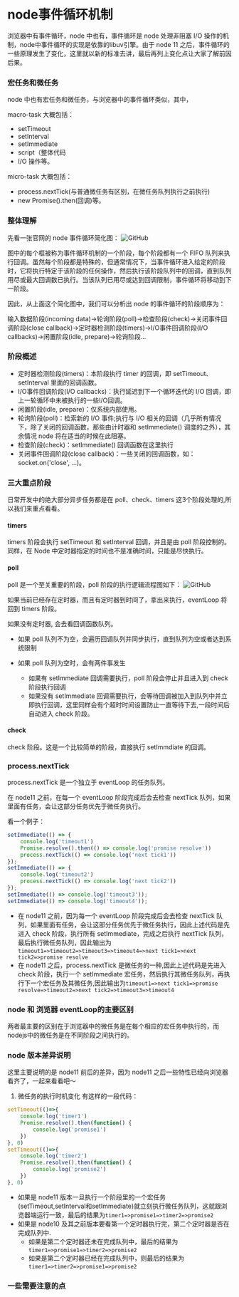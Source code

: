 # node事件循环机制
浏览器中有事件循环，node 中也有，事件循环是 node 处理非阻塞 I/O 操作的机制，node中事件循环的实现是依靠的libuv引擎。由于 node 11 之后，事件循环的一些原理发生了变化，这里就以新的标准去讲，最后再列上变化点让大家了解前因后果。

### 宏任务和微任务
node 中也有宏任务和微任务，与浏览器中的事件循环类似，其中，

macro-task 大概包括：
+ setTimeout
+ setInterval
+ setImmediate
+ script（整体代码
+ I/O 操作等。

micro-task 大概包括：
+ process.nextTick(与普通微任务有区别，在微任务队列执行之前执行)
+ new Promise().then(回调)等。

### 整体理解
先看一张官网的 node 事件循环简化图：
![GitHub](https://raw.githubusercontent.com/LuckyWinty/blog/master/images/node/WechatIMG25869.png)

图中的每个框被称为事件循环机制的一个阶段，每个阶段都有一个 FIFO 队列来执行回调。虽然每个阶段都是特殊的，但通常情况下，当事件循环进入给定的阶段时，它将执行特定于该阶段的任何操作，然后执行该阶段队列中的回调，直到队列用尽或最大回调数已执行。当该队列已用尽或达到回调限制，事件循环将移动到下一阶段。

因此，从上面这个简化图中，我们可以分析出 node 的事件循环的阶段顺序为：

输入数据阶段(incoming data)->轮询阶段(poll)->检查阶段(check)->关闭事件回调阶段(close callback)->定时器检测阶段(timers)->I/O事件回调阶段(I/O callbacks)->闲置阶段(idle, prepare)->轮询阶段...

### 阶段概述
+ 定时器检测阶段(timers)：本阶段执行 timer 的回调，即 setTimeout、setInterval 里面的回调函数。
+ I/O事件回调阶段(I/O callbacks)：执行延迟到下一个循环迭代的 I/O 回调，即上一轮循环中未被执行的一些I/O回调。
+ 闲置阶段(idle, prepare)：仅系统内部使用。
+ 轮询阶段(poll)：检索新的 I/O 事件;执行与 I/O 相关的回调（几乎所有情况下，除了关闭的回调函数，那些由计时器和 setImmediate() 调度的之外），其余情况 node 将在适当的时候在此阻塞。
+ 检查阶段(check)：setImmediate() 回调函数在这里执行
+ 关闭事件回调阶段(close callback)：一些关闭的回调函数，如：socket.on('close', ...)。
### 三大重点阶段
日常开发中的绝大部分异步任务都是在 poll、check、timers 这3个阶段处理的,所以我们来重点看看。
#### timers
timers 阶段会执行 setTimeout 和 setInterval 回调，并且是由 poll 阶段控制的。 同样，在 Node 中定时器指定的时间也不是准确时间，只能是尽快执行。

#### poll
poll 是一个至关重要的阶段，poll 阶段的执行逻辑流程图如下：
![GitHub](https://raw.githubusercontent.com/LuckyWinty/blog/master/images/node/1582793720876.jpg)

如果当前已经存在定时器，而且有定时器到时间了，拿出来执行，eventLoop 将回到 timers 阶段。

如果没有定时器, 会去看回调函数队列。
+ 如果 poll 队列不为空，会遍历回调队列并同步执行，直到队列为空或者达到系统限制
+ 如果 poll 队列为空时，会有两件事发生

    + 如果有 setImmediate 回调需要执行，poll 阶段会停止并且进入到 check 阶段执行回调
    + 如果没有 setImmediate 回调需要执行，会等待回调被加入到队列中并立即执行回调，这里同样会有个超时时间设置防止一直等待下去,一段时间后自动进入 check 阶段。

#### check
check 阶段。这是一个比较简单的阶段，直接执行 setImmdiate 的回调。

### process.nextTick
process.nextTick 是一个独立于 eventLoop 的任务队列。

在 node11 之前，在每一个 eventLoop 阶段完成后会去检查 nextTick 队列，如果里面有任务，会让这部分任务优先于微任务执行。

看一个例子：
```js
setImmediate(() => {
    console.log('timeout1')
    Promise.resolve().then(() => console.log('promise resolve'))
    process.nextTick(() => console.log('next tick1'))
});
setImmediate(() => {
    console.log('timeout2')
    process.nextTick(() => console.log('next tick2'))
});
setImmediate(() => console.log('timeout3'));
setImmediate(() => console.log('timeout4'));
```
+ 在 node11 之前，因为每一个 eventLoop 阶段完成后会去检查 nextTick 队列，如果里面有任务，会让这部分任务优先于微任务执行，因此上述代码是先进入 check 阶段，执行所有 setImmediate，完成之后执行 nextTick 队列，最后执行微任务队列，因此输出为`timeout1=>timeout2=>timeout3=>timeout4=>next tick1=>next tick2=>promise resolve`
+ 在 node11 之后，process.nextTick 是微任务的一种,因此上述代码是先进入 check 阶段，执行一个 setImmediate 宏任务，然后执行其微任务队列，再执行下一个宏任务及其微任务,因此输出为`timeout1=>next tick1=>promise resolve=>timeout2=>next tick2=>timeout3=>timeout4`
### node 和 浏览器 eventLoop的主要区别
两者最主要的区别在于浏览器中的微任务是在每个相应的宏任务中执行的，而nodejs中的微任务是在不同阶段之间执行的。

### node 版本差异说明
这里主要说明的是 node11 前后的差异，因为 node11 之后一些特性已经向浏览器看齐了，一起来看看吧～

1. 微任务的执行时机变化
有这样的一段代码：
```js
setTimeout(()=>{
    console.log('timer1')
    Promise.resolve().then(function() {
        console.log('promise1')
    })
}, 0)
setTimeout(()=>{
    console.log('timer2')
    Promise.resolve().then(function() {
        console.log('promise2')
    })
}, 0)
```
+ 如果是 node11 版本一旦执行一个阶段里的一个宏任务(setTimeout,setInterval和setImmediate)就立刻执行微任务队列，这就跟浏览器端运行一致，最后的结果为`timer1=>promise1=>timer2=>promise2`
+ 如果是 node10 及其之前版本要看第一个定时器执行完，第二个定时器是否在完成队列中.
    + 如果是第二个定时器还未在完成队列中，最后的结果为`timer1=>promise1=>timer2=>promise2`
    + 如果是第二个定时器已经在完成队列中，则最后的结果为`timer1=>timer2=>promise1=>promise2`

### 一些需要注意的点
